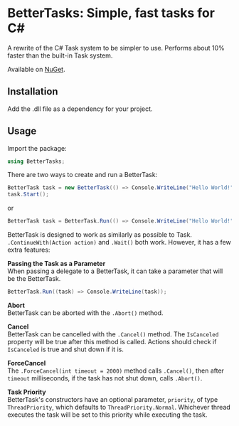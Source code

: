 # BetterTasks: Simple, fast tasks for C#
A rewrite of the C# Task system to be simpler to use. Performs about 10% faster than the built-in Task system.

Available on [NuGet](https://www.nuget.org/packages/BetterTasks).

## Installation
Add the .dll file as a dependency for your project.

## Usage
Import the package:
```csharp
using BetterTasks;
```

There are two ways to create and run a BetterTask:
```csharp
BetterTask task = new BetterTask(() => Console.WriteLine("Hello World!"));
task.Start();
```
or
```csharp
BetterTask task = BetterTask.Run(() => Console.WriteLine("Hello World!"));
```

BetterTask is designed to work as similarly as possible to Task. `.ContinueWith(Action action)` and `.Wait()` both work. However, it has a few extra features:

**Passing the Task as a Parameter**<br>
When passing a delegate to a BetterTask, it can take a parameter that will be the BetterTask.
```csharp
BetterTask.Run((task) => Console.WriteLine(task));
```

**Abort**<br>
BetterTask can be aborted with the `.Abort()` method.

**Cancel**<br>
BetterTask can be cancelled with the `.Cancel()` method. The `IsCanceled` property will be true after this method is called. Actions should check if `IsCanceled` is true and shut down if it is.

**ForceCancel**<br>
The `.ForceCancel(int timeout = 2000)` method calls `.Cancel()`, then after `timeout` milliseconds, if the task has not shut down, calls `.Abort()`.

**Task Priority**<br>
BetterTask's constructors have an optional parameter, `priority`, of type `ThreadPriority`, which defaults to `ThreadPriority.Normal`. Whichever thread executes the task will be set to this priority while executing the task.
